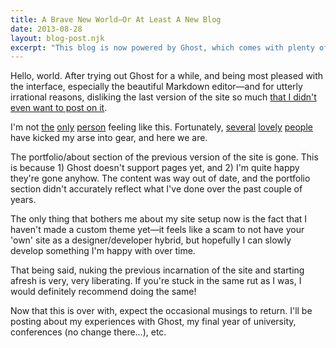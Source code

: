 ```yaml
---
title: A Brave New World—Or At Least A New Blog
date: 2013-08-28
layout: blog-post.njk
excerpt: "This blog is now powered by Ghost, which comes with plenty of benefits and some drawbacks."
---
```


Hello, world. After trying out Ghost for a while, and being most pleased with the interface, especially the beautiful Markdown editor—and for utterly irrational reasons, disliking the last version of the site so much [that I didn't even want to post on it](https://twitter.com/jegtnes/status/392578950926729217).

I'm not [the](https://twitter.com/tjobbe/status/392583007355166720) [only](https://twitter.com/KatherineCory/status/392590574534266880) [person](https://twitter.com/Kybosch_85/status/392619690667028480) feeling like this. Fortunately, [several](http://www.dan-davies.co.uk/should-i-blog) [lovely](https://twitter.com/StuRobson/status/392591172507828224) [people](https://twitter.com/welcomebrand/status/392595660597645312) have kicked my arse into gear, and here we are.

The portfolio/about section of the previous version of the site is gone. This is because 1) Ghost doesn't support pages yet, and 2) I'm quite happy they're gone anyhow. The content was way out of date, and the portfolio section didn't accurately reflect what I've done over the past couple of years.

The only thing that bothers me about my site setup now is the fact that I haven't made a custom theme yet—it feels like a scam to not have your 'own' site as a designer/developer hybrid, but hopefully I can slowly develop something I'm happy with over time.

That being said, nuking the previous incarnation of the site and starting afresh is very, very liberating. If you're stuck in the same rut as I was, I would definitely recommend doing the same!

Now that this is over with, expect the occasional musings to return. I'll be posting about my experiences with Ghost, my final year of university, conferences (no change there…), etc.
